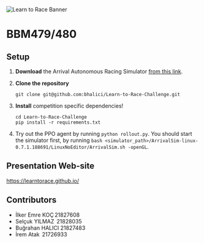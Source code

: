 ![Learn to Race Banner](docs/l2r_banner.jpg)

# BBM479/480 


## Setup

1. **Download** the Arrival Autonomous Racing Simulator [from this link](https://www.aicrowd.com/clef_tasks/82/task_dataset_files?challenge_id=954).

2.  **Clone the repository**

    ```
    git clone git@github.com:bhalici/Learn-to-Race-Challenge.git
    ```

3. **Install** competition specific dependencies!
    ```
    cd Learn-to-Race-Challenge
    pip install -r requirements.txt
    ```

4. Try out the PPO agent by running `python rollout.py`. You should start the simulator first, by running `bash <simulator_path>/ArrivalSim-linux-0.7.1.188691/LinuxNoEditor/ArrivalSim.sh -openGL`. 



## Presentation Web-site
https://learntorace.github.io/


## Contributors 

- İlker Emre KOÇ 21827608  
- Selçuk YILMAZ  21828035  
- Buğrahan HALICI 21827483
- İrem Atak  21726933  

